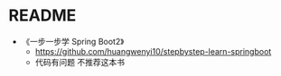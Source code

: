 # README

- 《一步一步学 Spring Boot2》 
    - https://github.com/huangwenyi10/stepbystep-learn-springboot
    - 代码有问题 不推荐这本书

